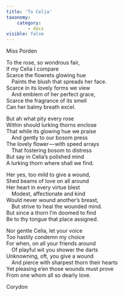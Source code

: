 ```yaml
---
title: 'To Celia'
taxonomy:
    category:
        - docs
visible: false
---
```


<div class="author">Miss Porden</div>  

To the rose, so wondrous fair,  
If my Celia I compare  
Scarce the flowrets glowing hue  
&emsp;Paints the blush that spreads her face.  
Scarce in its lovely forms we view  
&emsp;And emblem of her perfect grace,  
Scarce the fragrance of its smell  
Can her balmy breath excel.  
 
But ah what pity every rose  
Within should lurking thorns enclose  
That while its glowing hue we praise  
&emsp;And gently to our bosom press  
The lovely flower — with speed arrays  
&emsp;That fostering bosom to distress  
But say in Celia’s polished mind  
A lurking thorn where shall we find.  

Her yes, too mild to give a wound,  
Shed beams of love on all around  
Her heart in every virtue blest  
&emsp;Modest, affectionate and kind  
Would never wound another’s breast,  
&emsp;But strive to heal the wounded mind.  
But since a thorn I’m doomed to find  
Be to thy tongue that place assigned.  
 
Nor gentle Celia, let your voice  
Too hastily condemn my choice  
For when, on all your friends around  
&emsp;Of playful wit you shower the darts  
Unknowning, oft, you give a wound  
&emsp;And pierce with sharpest thorn their hearts  
Yet pleasing e’en those wounds must prove  
From one whom all so dearly love.  

Corydon